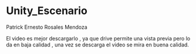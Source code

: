 # Unity_Escenario

Patrick Ernesto Rosales Mendoza

El video es mejor descargarlo , ya que drive permite una vista previa pero lo da en baja calidad , una vez se descarga el video se mira en buena calidad.
